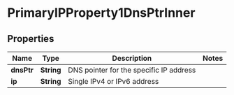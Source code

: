 

# PrimaryIPProperty1DnsPtrInner


## Properties

| Name | Type | Description | Notes |
|------------ | ------------- | ------------- | -------------|
|**dnsPtr** | **String** | DNS pointer for the specific IP address |  |
|**ip** | **String** | Single IPv4 or IPv6 address |  |




